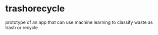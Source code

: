 # trashorecycle
prototype of an app that can use machine learning to classify waste as trash or recycle
